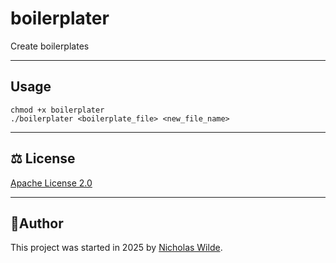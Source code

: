 # boilerplater

Create boilerplates

---

## Usage

```shell
chmod +x boilerplater
./boilerplater <boilerplate_file> <new_file_name>
```

---

## :balance_scale: License

​[​Apache License 2.0](./LICENSE)

---

## :pencil:​ Author

​This project was started in 2025 by [Nicholas Wilde][2].

[2]: <https://github.com/nicholaswilde/>
